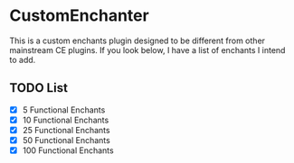 # CustomEnchanter

This is a custom enchants plugin designed to be different from other mainstream CE plugins. If you look below, I have a list of enchants I intend to add. 
## TODO List
- [x] 5 Functional Enchants
- [x] 10 Functional Enchants
- [x] 25 Functional Enchants
- [x] 50 Functional Enchants
- [x] 100 Functional Enchants
